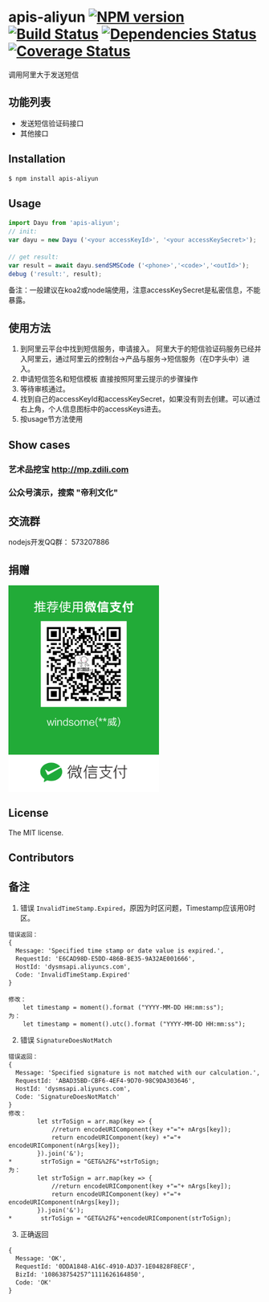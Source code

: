 apis-aliyun [![NPM version](https://badge.fury.io/js/apis-aliyun.png)](http://badge.fury.io/js/apis-aliyun) [![Build Status](https://travis-ci.org/windsome/apis-aliyun.png?branch=master)](https://travis-ci.org/windsome/apis-aliyun) [![Dependencies Status](https://david-dm.org/windsome/apis-aliyun.png)](https://david-dm.org/windsome/apis-aliyun) [![Coverage Status](https://coveralls.io/repos/windsome/apis-aliyun/badge.png)](https://coveralls.io/r/windsome/apis-aliyun)
======

调用阿里大于发送短信

## 功能列表
+ 发送短信验证码接口
+ 其他接口

## Installation

```sh
$ npm install apis-aliyun
```

## Usage
```js
import Dayu from 'apis-aliyun';
// init:
var dayu = new Dayu ('<your accessKeyId>', '<your accessKeySecret>');

// get result:
var result = await dayu.sendSMSCode ('<phone>','<code>','<outId>');
debug ('result:', result);
```
备注：一般建议在koa2或node端使用，注意accessKeySecret是私密信息，不能暴露。

## 使用方法
1. 到阿里云平台中找到短信服务，申请接入。
    阿里大于的短信验证码服务已经并入阿里云，通过阿里云的控制台->产品与服务->短信服务（在D字头中）进入。
2. 申请短信签名和短信模板
    直接按照阿里云提示的步骤操作
3. 等待审核通过。
4. 找到自己的accessKeyId和accessKeySecret，如果没有则去创建。可以通过右上角，个人信息图标中的accessKeys进去。
5. 按usage节方法使用

## Show cases
### 艺术品挖宝 <http://mp.zdili.com>
### 公众号演示，搜索 "帝利文化"

## 交流群
nodejs开发QQ群： 573207886

## 捐赠
<img src="./219668615.jpg" width="300" alt="捐赠" align=center />

## License
The MIT license.

## Contributors

## 备注
1. 错误 `InvalidTimeStamp.Expired`，原因为时区问题，Timestamp应该用0时区。
```
错误返回：
{
  Message: 'Specified time stamp or date value is expired.',
  RequestId: 'E6CAD98D-E5DD-486B-BE35-9A32AE001666',
  HostId: 'dysmsapi.aliyuncs.com',
  Code: 'InvalidTimeStamp.Expired' 
}

修改：
    let timestamp = moment().format ("YYYY-MM-DD HH:mm:ss");
为：
    let timestamp = moment().utc().format ("YYYY-MM-DD HH:mm:ss");
```
2. 错误 `SignatureDoesNotMatch`
```
错误返回：
{
  Message: 'Specified signature is not matched with our calculation.',
  RequestId: 'ABAD35BD-CBF6-4EF4-9D70-98C9DA303646',
  HostId: 'dysmsapi.aliyuncs.com',
  Code: 'SignatureDoesNotMatch' 
}
修改：
        let strToSign = arr.map(key => {
            //return encodeURIComponent(key +"="+ nArgs[key]);
            return encodeURIComponent(key) +"="+ encodeURIComponent(nArgs[key]);
        }).join('&');
*        strToSign = "GET&%2F&"+strToSign;
为：
        let strToSign = arr.map(key => {
            //return encodeURIComponent(key +"="+ nArgs[key]);
            return encodeURIComponent(key) +"="+ encodeURIComponent(nArgs[key]);
        }).join('&');
*        strToSign = "GET&%2F&"+encodeURIComponent(strToSign);
```
3. 正确返回
```
{
  Message: 'OK',
  RequestId: '0DDA1848-A16C-4910-AD37-1E04828F8ECF',
  BizId: '108638754257^1111626164850',
  Code: 'OK' 
}
```
